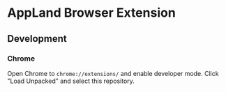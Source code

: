 # AppLand Browser Extension

## Development

### Chrome
Open Chrome to `chrome://extensions/` and enable developer mode. Click "Load Unpacked" and select
this repository.